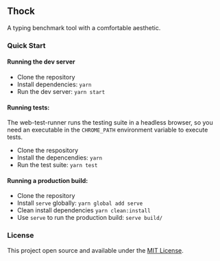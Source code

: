 ## Thock

A typing benchmark tool with a comfortable aesthetic.

### Quick Start

#### Running the dev server

- Clone the repository
- Install dependencies: `yarn`
- Run the dev server: `yarn start`

#### Running tests:

The web-test-runner runs the testing suite in a headless browser, so you need an executable in the `CHROME_PATH` environment variable to execute tests.

- Clone the respository
- Install the depencendies: `yarn`
- Run the test suite: `yarn test`

#### Running a production build:

- Clone the repository
- Install `serve` globally: `yarn global add serve`
- Clean install dependencies `yarn clean:install`
- Use `serve` to run the production build: `serve build/`

### License

This project open source and available under the [MIT License](/LICENSE).
